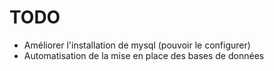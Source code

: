 # TODO
 * Améliorer l'installation de mysql (pouvoir le configurer)
 * Automatisation de la mise en place des bases de données
